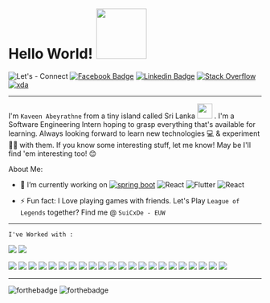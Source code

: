 # Hello World!  <img src="https://i.pinimg.com/originals/9d/9b/d1/9d9bd13afce1a798d22ecfd9897730ed.gif" width="100px"> 
![Let's - Connect](https://img.shields.io/badge/Let's-Connect-lightgrey?style=for-the-badge) [![Facebook Badge](https://img.shields.io/badge/Facebook-1877F2?style=for-the-badge&logo=facebook&logoColor=white&link=https://www.facebook.com/KaveenAbeyrathne/)](https://www.facebook.com/KaveenAbeyrathne/) [![Linkedin Badge](https://img.shields.io/badge/linkedin-%230077B5.svg?style=for-the-badge&logo=linkedin&logoColor=white&link=https://www.linkedin.com/in/kaveenabeyrathne/)](https://www.linkedin.com/in/kaveenabeyrathne/) [![Stack Overflow](https://img.shields.io/badge/-Stackoverflow-FE7A16?style=for-the-badge&logo=stack-overflow&logoColor=white&link=https://stackoverflow.com/users/13172334/kaveen-m)](https://stackoverflow.com/users/13172334/kaveen-m) [![xda](https://img.shields.io/badge/XDA-Developers-F59812?style=for-the-badge&logo=xda-developers&logoColor=white&link=https://forum.xda-developers.com/m/suicxde.7379507/)](https://forum.xda-developers.com/m/suicxde.7379507/) 







<hr>

 I'm `Kaveen Abeyrathne` from a tiny island called Sri Lanka <img src="https://upload.wikimedia.org/wikipedia/commons/a/a3/Animated-Flag-Sri-Lanka.gif" width="30px"> . I'm a Software Engineering Intern hoping to grasp everything that's available for learning. Always looking forward to learn new technologies 💻 & experiment 👨‍🔬 with them. If you know some interesting stuff, let me know! May be I'll find 'em interesting too! 😊 
 
About Me:

- 🔭 I’m currently working on [![spring boot](https://img.shields.io/badge/-Spring%20Boot-white?style=plastic&logo=spring)](https://www.spring.io)  ![React](https://img.shields.io/badge/-React-black?style=plastic&logo=React) ![Flutter](https://img.shields.io/badge/-Flutter-cyan?style=plastic&logo=Flutter) ![React](https://img.shields.io/badge/-Jenkins-white?style=plastic&logo=Jenkins)

- ⚡ Fun fact: I Love playing games with friends. Let's Play `League of Legends` together? Find me @ `SuiCxDe - EUW`

<hr>

 `I've Worked with : ` 
 
 ![](https://img.shields.io/badge/-Windows-blue?style=plastic&logo=microsoft) ![](https://img.shields.io/badge/-Linux-black?style=plastic&logo=linux)
 
![](https://img.shields.io/badge/-HTML5-white?style=plastic&logo=html5) ![](https://img.shields.io/badge/-CSS-blue?style=plastic&logo=css3) ![](https://img.shields.io/badge/-JavaScript-black?style=plastic&logo=JavaScript) ![](https://img.shields.io/badge/-TypeScript-white?style=plastic&logo=TypeScript) ![](https://img.shields.io/badge/-Java-orange?style=plastic&logo=java) ![](https://img.shields.io/badge/-Dart-blue?style=plastic&logo=dart) ![](https://img.shields.io/badge/-MySQL-white?style=plastic&logo=mysql) ![](https://img.shields.io/badge/-MongoDB-yellowgreen?style=plastic&logo=mongodb) ![](https://img.shields.io/badge/-Firebase-blue?style=plastic&logo=firebase) ![](https://img.shields.io/badge/-Node.JS-white?style=plastic&logo=node.js) ![](https://img.shields.io/badge/-npm-white?style=plastic&logo=npm) ![](https://img.shields.io/badge/-Express.JS-blue?style=plastic&logo=express) ![](https://img.shields.io/badge/-Heroku-purple?style=plastic&logo=Heroku) ![](https://img.shields.io/badge/-Flutter-cyan?style=plastic&logo=Flutter)  ![](https://img.shields.io/badge/-React-black?style=plastic&logo=React) ![](https://img.shields.io/badge/-Spring%20Boot-darkgreen?style=plastic&logo=spring) ![](https://img.shields.io/badge/-Swagger-grey?style=plastic&logo=swagger) ![](https://img.shields.io/badge/-Maven-darkred?style=plastic&logo=apachemaven) ![](https://img.shields.io/badge/-Postman-white?style=plastic&logo=postman) ![](https://img.shields.io/badge/-AWS-black?style=plastic&logo=amazonaws) ![](https://img.shields.io/badge/-GCP-lightblue?style=plastic&logo=googlecloud) ![](https://img.shields.io/badge/-Arduino-lightcyan?style=plastic&logo=arduino)

<hr>

![forthebadge](https://forthebadge.com/images/badges/powered-by-black-magic.svg)  ![forthebadge](https://forthebadge.com/images/badges/built-with-love.svg) 
